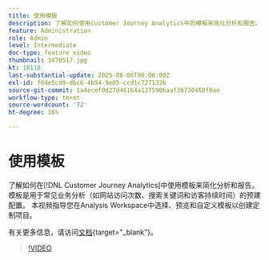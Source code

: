```yaml
---
title: 使用模板
description: 了解如何使用Customer Journey Analytics中的模板来简化分析和报告。
feature: Administration
role: Admin
level: Intermediate
doc-type: feature video
thumbnail: 3470517.jpg
kt: 18118
last-substantial-update: 2025-08-06T00:00:00Z
exl-id: f64e5cd9-dbc6-4b94-9e05-ccd1c727132b
source-git-commit: 1a4ecef0d27d46164a1275906aaf36730468f0ae
workflow-type: tm+mt
source-wordcount: '72'
ht-degree: 16%

---
```


# 使用模板

了解如何在[!DNL Customer Journey Analytics]中使用模板来简化分析和报告。 模板是用于常见业务分析（如网站访问次数、搜索关键词和访客持续时间）的预建配置。 本视频指导您在Analysis Workspace中选择、预览和自定义模板以创建定制项目。

有关更多信息，请访问[文档](https://experienceleague.adobe.com/zh-hans/docs/analytics-platform/using/cja-workspace/templates/use-templates){target="_blank"}。

>[!VIDEO](https://video.tv.adobe.com/v/3470517/?learn=on)
